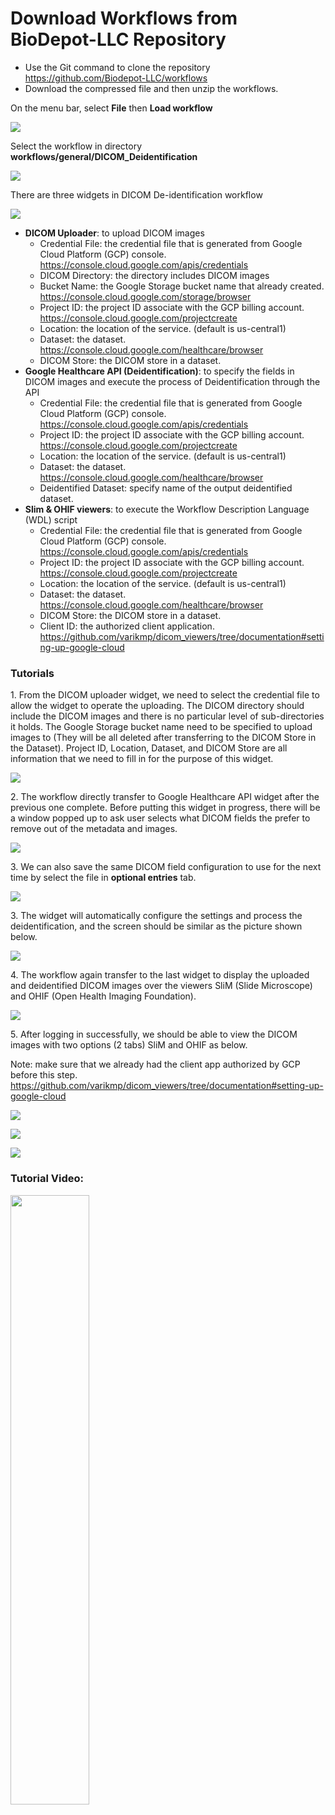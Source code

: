 # Download Workflows from BioDepot-LLC Repository

- Use the Git command to clone the repository https://github.com/Biodepot-LLC/workflows
- Download the compressed file and then unzip the workflows.

On the menu bar, select **File** then **Load workflow**

![](./gatk_workflow/gatk_workflow_load_workflow.png)

Select the workflow in directory **workflows/general/DICOM_Deidentification**

![](./dicom_deidentification/dd_load.png)

There are three widgets in DICOM De-identification workflow

![](./dicom_deidentification/dd_workflow.png)

- **DICOM Uploader**: to upload DICOM images
	+ Credential File: the credential file that is generated from Google Cloud Platform (GCP) console. https://console.cloud.google.com/apis/credentials
	+ DICOM Directory: the directory includes DICOM images
	+ Bucket Name: the Google Storage bucket name that already created. https://console.cloud.google.com/storage/browser
	+ Project ID: the project ID associate with the GCP billing account. https://console.cloud.google.com/projectcreate
	+ Location: the location of the service. (default is us-central1)
	+ Dataset: the dataset. https://console.cloud.google.com/healthcare/browser
	+ DICOM Store: the DICOM store in a dataset.
- **Google Healthcare API (Deidentification)**: to specify the fields in DICOM images and execute the process of Deidentification through the API
	+ Credential File: the credential file that is generated from Google Cloud Platform (GCP) console. https://console.cloud.google.com/apis/credentials
	+ Project ID: the project ID associate with the GCP billing account. https://console.cloud.google.com/projectcreate
	+ Location: the location of the service. (default is us-central1)
	+ Dataset: the dataset. https://console.cloud.google.com/healthcare/browser
	+ Deidentified Dataset: specify name of the output deidentified dataset.
- **Slim & OHIF viewers**: to execute the Workflow Description Language (WDL) script
	+ Credential File: the credential file that is generated from Google Cloud Platform (GCP) console. https://console.cloud.google.com/apis/credentials
	+ Project ID: the project ID associate with the GCP billing account. https://console.cloud.google.com/projectcreate
	+ Location: the location of the service. (default is us-central1)
	+ Dataset: the dataset. https://console.cloud.google.com/healthcare/browser
	+ DICOM Store: the DICOM store in a dataset.
	+ Client ID: the authorized client application. https://github.com/varikmp/dicom_viewers/tree/documentation#setting-up-google-cloud

### Tutorials

1\. From the DICOM uploader widget, we need to select the credential file to allow the widget to operate the uploading. The DICOM directory should include the DICOM images and there is no particular level of sub-directories it holds. The Google Storage bucket name need to be specified to upload images to (They will be all deleted after transferring to the DICOM Store in the Dataset). Project ID, Location, Dataset, and DICOM Store are all information that we need to fill in for the purpose of this widget.

![](./dicom_deidentification/dd_du.png)

2\. The workflow directly transfer to Google Healthcare API widget after the previous one complete. Before putting this widget in progress, there will be a window popped up to ask user selects what DICOM fields the prefer to remove out of the metadata and images.

![](./dicom_deidentification/dd_gha_fields.png)

3\. We can also save the same DICOM field configuration to use for the next time by select the file in **optional entries** tab.

![](./dicom_deidentification/dd_gha_file_saved.png)

3\. The widget will automatically configure the settings and process the deidentification, and the screen should be similar as the picture shown below.

![](./dicom_deidentification/dd_gha_complete.png)

4\. The workflow again transfer to the last widget to display the uploaded and deidentified DICOM images over the viewers SliM (Slide Microscope) and OHIF (Open Health Imaging Foundation).

![](./dicom_deidentification/dd_sov_login.png)

5\. After logging in successfully, we should be able to view the DICOM images with two options (2 tabs) SliM and OHIF as below.

Note: make sure that we already had the client app authorized by GCP before this step. https://github.com/varikmp/dicom_viewers/tree/documentation#setting-up-google-cloud

![](./dicom_deidentification/dd_sov_ohif.png)

![](./dicom_deidentification/dd_sov_slim.png)

![](./dicom_deidentification/dd_sov_slim_d.png)

### Tutorial Video:

<a href="https://www.youtube.com/watch?v=KNEh_kGAl44&ab_channel=VarikHoang"><img src="./dicom_deidentification/biodepot_gh_api.bmp" width="50%" height="50%"></a>
